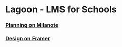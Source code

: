 # Lagoon - LMS for Schools

### [Planning on Milanote](https://app.milanote.com/1LU1RR1i1AEg2Q/lagoon?p=TKSk1cTXmKa)
      
### [Design on Framer](https://framer.com/projects/folder/recent?team=76b9286c-adb6-3e7b-a224-e7325f61a67b)

